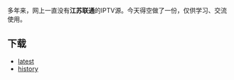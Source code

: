 多年来，网上一直没有**江苏联通**的IPTV源。今天得空做了一份，仅供学习、交流使用。

## 下载
* [latest](https://raw.githubusercontent.com/lesca/jiangsu-iptv/main/iptv_js-latest.m3u)
* [history](/m3u/)